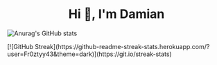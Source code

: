 

<h1 align="center">Hi 👋, I'm Damian</h1>

![Anurag's GitHub stats](https://github-readme-stats.vercel.app/api?username=Fr0ztyy43&show_icons=true&theme=radical)
<br>
<div style="float: left">[![GitHub Streak](https://github-readme-streak-stats.herokuapp.com/?user=Fr0ztyy43&theme=dark)](https://git.io/streak-stats)</div>


